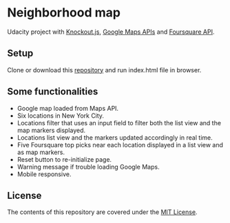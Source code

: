 # Neighborhood map

Udacity project with [Knockout.js](http://knockoutjs.com/), [Google Maps APIs](https://developers.google.com/maps/) and [Foursquare API](https://developer.foursquare.com/docs).

## Setup

Clone or download this [repository](https://github.com/boisalai/neighborhood-map) 
and run index.html file in browser.

## Some functionalities

- Google map loaded from Maps API.
- Six locations in New York City.
- Locations filter that uses an input field to filter both the list view and the map markers displayed. 
- Locations list view and the markers updated accordingly in real time.
- Five Foursquare top picks near each location displayed in a list view and as map markers. 
- Reset button to re-initialize page.
- Warning message if trouble loading Google Maps.
- Mobile responsive.

## License

The contents of this repository are covered under the [MIT License](LICENSE).

